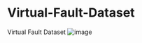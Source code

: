 # Virtual-Fault-Dataset
Virtual Fault Dataset
![image](https://github.com/aiuccCN/Virtual-Fault-Dataset/assets/35623081/37d71054-799d-49c3-8bab-4b17b9ddcdc1)
